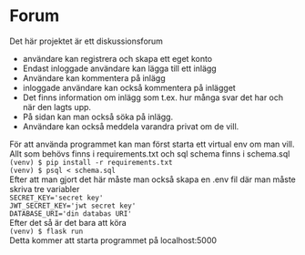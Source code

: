 # Forum
Det här projektet är ett diskussionsforum
* användare kan registrera och skapa ett eget konto
* Endast inloggade användare kan lägga till ett inlägg
* Användare kan kommentera på inlägg 
* inloggade användare kan också kommentera på inlägget 
* Det finns information om inlägg som t.ex. hur många svar det har och när den lagts upp. 
* På sidan kan man också söka på inlägg.   
* Användare kan också meddela varandra privat om de vill.  

För att använda programmet kan man först starta ett virtual env om man vill.  
Allt som behövs finns i requirements.txt och sql schema finns i schema.sql  
`(venv) $ pip install -r requirements.txt`  
`(venv) $ psql < schema.sql`  
Efter att man gjort det här måste man också skapa en .env fil där man måste skriva tre variabler  
`SECRET_KEY='secret key'`  
`JWT_SECRET_KEY='jwt secret key'`  
`DATABASE_URI='din databas URI'`  
Efter det så är det bara att köra  
`(venv) $ flask run`  
Detta kommer att starta programmet på localhost:5000  

